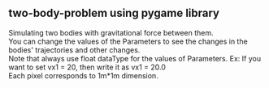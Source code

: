 ## two-body-problem using pygame library
Simulating two bodies with gravitational force between them. <br>
You can change the values of the Parameters to see the changes in the bodies' trajectories and other changes. <br>
Note that always use float dataType for the values of Parameters. Ex: If you want to set vx1 = 20, then write it as vx1 = 20.0 <br>
Each pixel corresponds to 1m*1m dimension.
